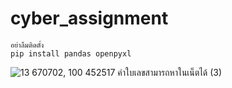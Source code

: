 # cyber_assignment

```
อย่าลืมติดตั้ง
pip install pandas openpyxl
```


![13 670702, 100 452517 คำใบเลขสามารถหาในเน็ตได้ (3)](https://github.com/user-attachments/assets/6644ba15-be79-4042-b681-0f5ab6840dac)
